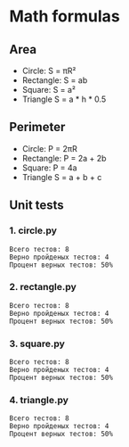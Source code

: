 # Math formulas
## Area
- Circle: S = πR²
- Rectangle: S = ab
- Square: S = a²
- Triangle S = a * h * 0.5
## Perimeter
- Circle: P = 2πR
- Rectangle: P = 2a + 2b
- Square: P = 4a
- Triangle S = a + b + c

## Unit tests

### 1. circle.py
```angular2html
Всего тестов: 8
Верно пройденых тестов: 4
Процент верных тестов: 50%
```
### 2. rectangle.py
```angular2html
Всего тестов: 8
Верно пройденых тестов: 4
Процент верных тестов: 50%
```
### 3. square.py
```angular2html
Всего тестов: 8
Верно пройденых тестов: 4
Процент верных тестов: 50%
```
### 4. triangle.py
```angular2html
Всего тестов: 8
Верно пройденых тестов: 4
Процент верных тестов: 50%
```